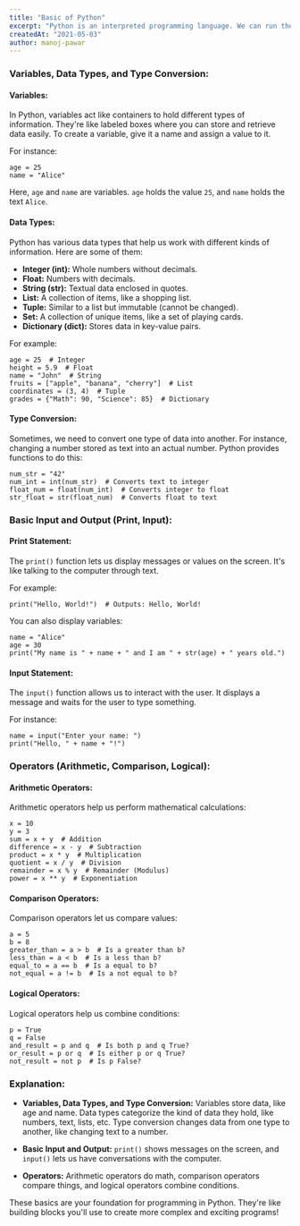 ```yaml
---
title: "Basic of Python"
excerpt: "Python is an interpreted programming language. We can run the Python code in the interactive mode or using the source code file."
createdAt: "2021-05-03"
author: manoj-pawar
---
```


### Variables, Data Types, and Type Conversion:

#### Variables:

In Python, variables act like containers to hold different types of information. They're like labeled boxes where you can store and retrieve data easily. To create a variable, give it a name and assign a value to it.

For instance:

```python[class="line-numbers"]
age = 25
name = "Alice"
```

Here, `age` and `name` are variables. `age` holds the value `25`, and `name` holds the text `Alice`.

#### Data Types:

Python has various data types that help us work with different kinds of information. Here are some of them:

-   **Integer (int):** Whole numbers without decimals.
-   **Float:** Numbers with decimals.
-   **String (str):** Textual data enclosed in quotes.
-   **List:** A collection of items, like a shopping list.
-   **Tuple:** Similar to a list but immutable (cannot be changed).
-   **Set:** A collection of unique items, like a set of playing cards.
-   **Dictionary (dict):** Stores data in key-value pairs.

For example:

```python[class="line-numbers"]
age = 25  # Integer
height = 5.9  # Float
name = "John"  # String
fruits = ["apple", "banana", "cherry"]  # List
coordinates = (3, 4)  # Tuple
grades = {"Math": 90, "Science": 85}  # Dictionary
```

#### Type Conversion:

Sometimes, we need to convert one type of data into another. For instance, changing a number stored as text into an actual number. Python provides functions to do this:

```python[class="line-numbers"]
num_str = "42"
num_int = int(num_str)  # Converts text to integer
float_num = float(num_int)  # Converts integer to float
str_float = str(float_num)  # Converts float to text
```

### Basic Input and Output (Print, Input):

#### Print Statement:

The `print()` function lets us display messages or values on the screen. It's like talking to the computer through text.

For example:

```python[class="line-numbers"]
print("Hello, World!")  # Outputs: Hello, World!
```

You can also display variables:

```python[class="line-numbers"]
name = "Alice"
age = 30
print("My name is " + name + " and I am " + str(age) + " years old.")
```

#### Input Statement:

The `input()` function allows us to interact with the user. It displays a message and waits for the user to type something.

For instance:

```python[class="line-numbers"]
name = input("Enter your name: ")
print("Hello, " + name + "!")
```

### Operators (Arithmetic, Comparison, Logical):

#### Arithmetic Operators:

Arithmetic operators help us perform mathematical calculations:

```python[class="line-numbers"]
x = 10
y = 3
sum = x + y  # Addition
difference = x - y  # Subtraction
product = x * y  # Multiplication
quotient = x / y  # Division
remainder = x % y  # Remainder (Modulus)
power = x ** y  # Exponentiation
```

#### Comparison Operators:

Comparison operators let us compare values:

```python[class="line-numbers"]
a = 5
b = 8
greater_than = a > b  # Is a greater than b?
less_than = a < b  # Is a less than b?
equal_to = a == b  # Is a equal to b?
not_equal = a != b  # Is a not equal to b?
```

#### Logical Operators:

Logical operators help us combine conditions:

```python[class="line-numbers"]
p = True
q = False
and_result = p and q  # Is both p and q True?
or_result = p or q  # Is either p or q True?
not_result = not p  # Is p False?
```

### Explanation:

-   **Variables, Data Types, and Type Conversion:** Variables store data, like age and name. Data types categorize the kind of data they hold, like numbers, text, lists, etc. Type conversion changes data from one type to another, like changing text to a number.

-   **Basic Input and Output:** `print()` shows messages on the screen, and `input()` lets us have conversations with the computer.

-   **Operators:** Arithmetic operators do math, comparison operators compare things, and logical operators combine conditions.

These basics are your foundation for programming in Python. They're like building blocks you'll use to create more complex and exciting programs!

